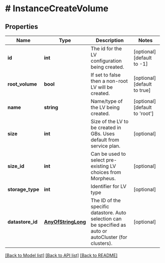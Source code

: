 # # InstanceCreateVolume

## Properties

Name | Type | Description | Notes
------------ | ------------- | ------------- | -------------
**id** | **int** | The id for the LV configuration being created. | [optional] [default to -1]
**root_volume** | **bool** | If set to false then a non-root LV will be created. | [optional] [default to true]
**name** | **string** | Name/type of the LV being created. | [optional] [default to 'root']
**size** | **int** | Size of the LV to be created in GBs.  Uses default from service plan. | [optional]
**size_id** | **int** | Can be used to select pre-existing LV choices from Morpheus. | [optional]
**storage_type** | **int** | Identifier for LV type | [optional]
**datastore_id** | [**AnyOfStringLong**](AnyOfStringLong.md) | The ID of the specific datastore. Auto selection can be specified as auto or autoCluster (for clusters). | [optional]

[[Back to Model list]](../../README.md#models) [[Back to API list]](../../README.md#endpoints) [[Back to README]](../../README.md)
